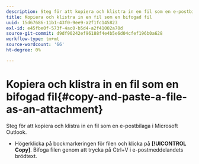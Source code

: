 ```yaml
---
description: Steg för att kopiera och klistra in en fil som en e-postbilaga i Microsoft Outlook.
title: Kopiera och klistra in en fil som en bifogad fil
uuid: 15d67686-11b1-43f0-9ee9-a2f1fc145823
exl-id: e45fbe0f-573f-4ac0-b5d4-a2f41002a70d
source-git-commit: d9df90242ef96188f4e4b5e6d04cfef196b0a628
workflow-type: tm+mt
source-wordcount: '66'
ht-degree: 0%

---
```


# Kopiera och klistra in en fil som en bifogad fil{#copy-and-paste-a-file-as-an-attachment}

Steg för att kopiera och klistra in en fil som en e-postbilaga i Microsoft Outlook.

* Högerklicka på bockmarkeringen för filen och klicka på **[!UICONTROL Copy]**. Bifoga filen genom att trycka på Ctrl+V i e-postmeddelandets brödtext.
